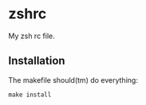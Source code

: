 zshrc
=====

My zsh rc file.

Installation
------------

The makefile should(tm) do everything:

    make install
